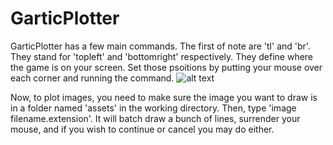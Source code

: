 # GarticPlotter
GarticPlotter has a few main commands. The first of note are 'tl' and 'br'. They stand for 'topleft' and 'bottomright' respectively. They define where the game is on your screen. Set those psoitions by putting your mouse over each corner and running the command.
![alt text](https://cdn.discordapp.com/attachments/598655342296956959/861427946237067264/gartic.png)

Now, to plot images, you need to make sure the image you want to draw is in a folder named 'assets' in the working directory. Then, type 'image filename.extension'. It will batch draw a bunch of lines, surrender your mouse, and if you wish to continue or cancel you may do either.
